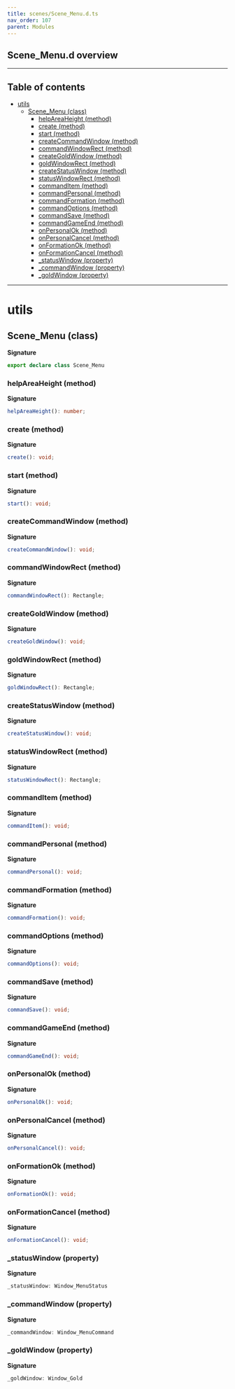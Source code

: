 ```yaml
---
title: scenes/Scene_Menu.d.ts
nav_order: 107
parent: Modules
---
```


## Scene_Menu.d overview

---

<h2 class="text-delta">Table of contents</h2>

- [utils](#utils)
  - [Scene_Menu (class)](#scene_menu-class)
    - [helpAreaHeight (method)](#helpareaheight-method)
    - [create (method)](#create-method)
    - [start (method)](#start-method)
    - [createCommandWindow (method)](#createcommandwindow-method)
    - [commandWindowRect (method)](#commandwindowrect-method)
    - [createGoldWindow (method)](#creategoldwindow-method)
    - [goldWindowRect (method)](#goldwindowrect-method)
    - [createStatusWindow (method)](#createstatuswindow-method)
    - [statusWindowRect (method)](#statuswindowrect-method)
    - [commandItem (method)](#commanditem-method)
    - [commandPersonal (method)](#commandpersonal-method)
    - [commandFormation (method)](#commandformation-method)
    - [commandOptions (method)](#commandoptions-method)
    - [commandSave (method)](#commandsave-method)
    - [commandGameEnd (method)](#commandgameend-method)
    - [onPersonalOk (method)](#onpersonalok-method)
    - [onPersonalCancel (method)](#onpersonalcancel-method)
    - [onFormationOk (method)](#onformationok-method)
    - [onFormationCancel (method)](#onformationcancel-method)
    - [\_statusWindow (property)](#_statuswindow-property)
    - [\_commandWindow (property)](#_commandwindow-property)
    - [\_goldWindow (property)](#_goldwindow-property)

---

# utils

## Scene_Menu (class)

**Signature**

```ts
export declare class Scene_Menu
```

### helpAreaHeight (method)

**Signature**

```ts
helpAreaHeight(): number;
```

### create (method)

**Signature**

```ts
create(): void;
```

### start (method)

**Signature**

```ts
start(): void;
```

### createCommandWindow (method)

**Signature**

```ts
createCommandWindow(): void;
```

### commandWindowRect (method)

**Signature**

```ts
commandWindowRect(): Rectangle;
```

### createGoldWindow (method)

**Signature**

```ts
createGoldWindow(): void;
```

### goldWindowRect (method)

**Signature**

```ts
goldWindowRect(): Rectangle;
```

### createStatusWindow (method)

**Signature**

```ts
createStatusWindow(): void;
```

### statusWindowRect (method)

**Signature**

```ts
statusWindowRect(): Rectangle;
```

### commandItem (method)

**Signature**

```ts
commandItem(): void;
```

### commandPersonal (method)

**Signature**

```ts
commandPersonal(): void;
```

### commandFormation (method)

**Signature**

```ts
commandFormation(): void;
```

### commandOptions (method)

**Signature**

```ts
commandOptions(): void;
```

### commandSave (method)

**Signature**

```ts
commandSave(): void;
```

### commandGameEnd (method)

**Signature**

```ts
commandGameEnd(): void;
```

### onPersonalOk (method)

**Signature**

```ts
onPersonalOk(): void;
```

### onPersonalCancel (method)

**Signature**

```ts
onPersonalCancel(): void;
```

### onFormationOk (method)

**Signature**

```ts
onFormationOk(): void;
```

### onFormationCancel (method)

**Signature**

```ts
onFormationCancel(): void;
```

### \_statusWindow (property)

**Signature**

```ts
_statusWindow: Window_MenuStatus
```

### \_commandWindow (property)

**Signature**

```ts
_commandWindow: Window_MenuCommand
```

### \_goldWindow (property)

**Signature**

```ts
_goldWindow: Window_Gold
```
